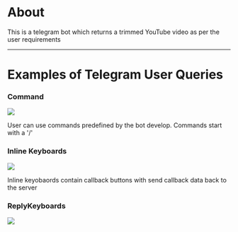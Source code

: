 <h1>About</h1>
This is a telegram bot which returns a trimmed YouTube video as per the user requirements
<hr>
<h1>Examples of Telegram User Queries</h1>

<h3>Command</h3>
<img src="https://github.com/HardikJain202001051/VideoTrimmer/assets/139436663/8150b9e1-1f5b-436a-b244-915de56ef297" />
<p>User can use commands predefined by the bot develop. Commands start with a '/' </p>

<h3>Inline Keyboards </h3>
<img src="https://github.com/HardikJain202001051/VideoTrimmer/assets/139436663/2ffd1c97-1e2c-4dc2-87a4-e3f96388ea00" />
<p>Inline keyobaords contain callback buttons with send callback data back to the server</p>

<h3>ReplyKeyboards</h3>
<img src="https://github.com/HardikJain202001051/VideoTrimmer/assets/139436663/3cb04dcd-e8aa-48e5-9342-3b4659d23085" />

